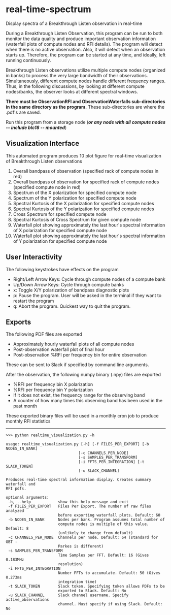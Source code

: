 # real-time-spectrum
Display spectra of a Breakthrough Listen observation in real-time

During a Breakthrough Listen Observation, this program can be run to both monitor the data quality and produce important observation information (waterfall plots of compute nodes and RFI details). The program will detect when there is no active observation. Also, it will detect when an observation starts up. Therefore, the program can be started at any time, and ideally, left running continuously.

Breakthrough Listen observations utilize multiple compute nodes (organized in banks) to process the very large bandwidth of their observations. Simultaneously, different compute nodes handle different frequency ranges. Thus, in the following discussions, by looking at different compute nodes/banks, the observer looks at different spectral windows.

**There must be ObservationRFI and ObservationWaterfalls sub-directories in the same directory as the program.** These sub-directories are where the .pdf's are saved.

Run this program from a storage node (**_or any node with all compute nodes -- include blc18 -- mounted_**)

## Visualization Interface

This automated program produces 10 plot figure for real-time visualization of Breakthrough Listen observations

1. Overall bandpass of observation (specified rack of compute nodes in red)
2. Overall bandpass of observation for specified rack of compute nodes (specified compute node in red)
3. Spectrum of the X polarization for specified compute node
4. Spectrum of the Y polarization for specified compute node
5. Spectral Kurtosis of the X polarization for specified compute nodes
6. Spectral Kurtosis of the Y polarization for specified compute nodes
7. Cross Spectrum for specified compute node
8. Spectral Kurtosis of Cross Spectrum for given compute node
9. Waterfall plot showing approximately the last hour's spectral information of X polarization for specified compute node
10. Waterfall plot showing approximately the last hour's spectral information of Y polarization for specified compute node

## User Interactivity

The following keystrokes have effects on the program

* Right/Left Arrow Keys: Cycle through compute nodes of a compute bank
* Up/Down Arrow Keys: Cycle through compute banks
* x: Toggle X/Y polarization of bandpass diagnostic plots
* p: Pause the program. User will be asked in the terminal if they want to restart the program
* q: Abort the program. Quickest way to quit the program.

## Exports

The following PDF files are exported

* Approximately hourly waterfall plots of all compute nodes
* Post-observation waterfall plot of final hour
* Post-observation %RFI per frequency bin for entire observation

These can be sent to Slack if specified by command line arguments.

After the observation, the following numpy binary (.npy) files are exported

* %RFI per frequency bin X polarization
* %RFI per frequency bin Y polarization
* If it does not exist, the frequency range for the observing band
* A counter of how many times this observing band has been used in the past month

These exported binary files will be used in a monthly cron job to produce monthly RFI statistics

---

 ```
 >>> python realtime_visualization.py -h

 usage: realtime_visualization.py [-h] [-f FILES_PER_EXPORT] [-b NODES_IN_BANK]
                                 [-c CHANNELS_PER_NODE]
                                 [-s SAMPLES_PER_TRANSFORM]
                                 [-i FFTS_PER_INTEGRATION] [-t SLACK_TOKEN]
                                 [-u SLACK_CHANNEL]

Produces real-time spectral information display. Creates summary waterfall and
RFI pdfs.

optional arguments:
  -h, --help            show this help message and exit
  -f FILES_PER_EXPORT   Files Per Export. The number of raw files analyzed
                        before exporting waterfall plots. Default: 60
  -b NODES_IN_BANK      Nodes per bank. Program assumes total number of
                        compute nodes is multiple of this value. Default: 8
                        (unlikely to change from default)
  -c CHANNELS_PER_NODE  Channels per node. Default: 64 (standard for GBT -
                        Parkes is different)
  -s SAMPLES_PER_TRANSFORM
                        Time Samples per FFT. Default: 16 (Gives 0.183MHz
                        resolution)
  -i FFTS_PER_INTEGRATION
                        Number FFTs to accumulate. Default: 50 (Gives 0.273ms
                        integration time)
  -t SLACK_TOKEN        Slack token. Specifying token allows PDFs to be
                        exported to Slack. Default: No
  -u SLACK_CHANNEL      Slack channel username. Specify active_observations
                        channel. Must specify if using Slack. Default: No
 ```
